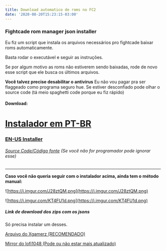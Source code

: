 ```yaml
---
title: Download automatico de roms no FC2
date: '2020-08-20T15:23:15-03:00'
---
```

### Fightcade rom manager json installer
Eu fiz um script que instala os arquivos necessários pro fightcade baixar roms automaticamente.

Basta rodar o executável e seguir as instruções.

Se por algum motivo as roms não estiverem sendo baixadas, rode de novo esse script que ele busca os últimos arquivos.


**Você talvez precise desabilitar o antivirus**
Eu não vou pagar pra ser flaggeado como programa seguro hue. Se estiver desconfiado pode olhar o source code (tá meio spaghetti code porque eu fiz rápido)

#### Download:
# [Instalador em PT-BR](https://drive.google.com/file/d/1kujwVCDH_EEoSKDg5C4IIFW-TIhD311r/view?usp=sharing)
### [EN-US Installer](https://drive.google.com/file/d/1kujwVCDH_EEoSKDg5C4IIFW-TIhD311r/view?usp=sharing)
###### [Source Code/Código fonte](https://drive.google.com/file/d/1_-8jyPOIeKMnLJuZwWjndpwC_1pwTa98/view?usp=sharing) (Se você não for programador pode ignorar esse)

---


**Caso você não queria seguir com o instalador acima, ainda tem o método manual:**

![https://i.imgur.com/J28ztQM.png](https://i.imgur.com/J28ztQM.png)

![https://i.imgur.com/KT4FU1d.png](https://i.imgur.com/KT4FU1d.png)


##### Link de download dos zips com os jsons
Só precisa instalar um desses.

[Arquivo do Xgamerz (RECOMENDADO)](http://5.135.3.66/rompack.zip)

[Mirror do lofi1048 (Pode ou não estar mais atualizado)](https://drive.google.com/file/d/19mqMUmHr4MAeGYwsX7ZWLy7BjefoVGm6RIZC/view?usp=sharing)
